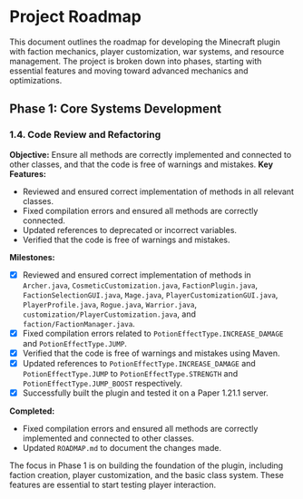 
# Project Roadmap

This document outlines the roadmap for developing the Minecraft plugin with faction mechanics, player customization, war systems, and resource management. The project is broken down into phases, starting with essential features and moving toward advanced mechanics and optimizations.

## Phase 1: Core Systems Development

### 1.4. Code Review and Refactoring
**Objective:** Ensure all methods are correctly implemented and connected to other classes, and that the code is free of warnings and mistakes.
**Key Features:**
- Reviewed and ensured correct implementation of methods in all relevant classes.
- Fixed compilation errors and ensured all methods are correctly connected.
- Updated references to deprecated or incorrect variables.
- Verified that the code is free of warnings and mistakes.

**Milestones:**
- [x] Reviewed and ensured correct implementation of methods in `Archer.java`, `CosmeticCustomization.java`, `FactionPlugin.java`, `FactionSelectionGUI.java`, `Mage.java`, `PlayerCustomizationGUI.java`, `PlayerProfile.java`, `Rogue.java`, `Warrior.java`, `customization/PlayerCustomization.java`, and `faction/FactionManager.java`.
- [x] Fixed compilation errors related to `PotionEffectType.INCREASE_DAMAGE` and `PotionEffectType.JUMP`.
- [x] Verified that the code is free of warnings and mistakes using Maven.
- [x] Updated references to `PotionEffectType.INCREASE_DAMAGE` and `PotionEffectType.JUMP` to `PotionEffectType.STRENGTH` and `PotionEffectType.JUMP_BOOST` respectively.
- [x] Successfully built the plugin and tested it on a Paper 1.21.1 server.

**Completed:**
- Fixed compilation errors and ensured all methods are correctly implemented and connected to other classes.
- Updated `ROADMAP.md` to document the changes made.

The focus in Phase 1 is on building the foundation of the plugin, including faction creation, player customization, and the basic class system. These features are essential to start testing player interaction.
